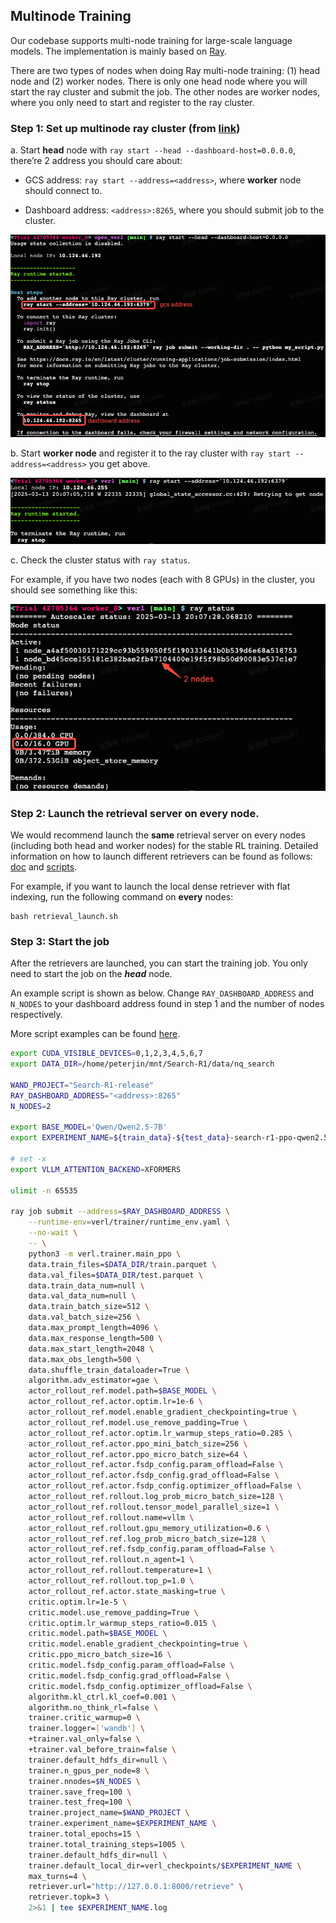 
## Multinode Training

Our codebase supports multi-node training for large-scale language models. The implementation is mainly based on [Ray](https://github.com/ray-project/ray).

There are two types of nodes when doing Ray multi-node training: (1) head node and (2) worker nodes.
There is only one head node where you will start the ray cluster and submit the job.
The other nodes are worker nodes, where you only need to start and register to the ray cluster.

### Step 1: Set up multinode ray cluster (from [link](https://verl.readthedocs.io/en/latest/start/multinode.html#set-up-multinode-ray-cluster))

a. Start **head** node with ```ray start --head --dashboard-host=0.0.0.0```, there’re 2 address you should care about:

- GCS address: ```ray start --address=<address>```, where **worker** node should connect to.

- Dashboard address: ```<address>:8265```, where you should submit job to the cluster.

![head](../public/head.png)

b. Start **worker node** and register it to the ray cluster with ```ray start --address=<address>``` you get above.

![worker](../public/worker.png)

c. Check the cluster status with ```ray status```.

For example, if you have two nodes (each with 8 GPUs) in the cluster, you should see something like this:

![status](../public/status.png)


### Step 2: Launch the retrieval server on every node.

We would recommend launch the **same** retrieval server on every nodes (including both head and worker nodes) for the stable RL training. Detailed information on how to launch different retrievers can be found as follows: [doc](https://github.com/PeterGriffinJin/Search-R1/blob/main/docs/retriever.md) and [scripts](https://github.com/PeterGriffinJin/Search-R1/tree/main/example/retriever).

For example, if you want to launch the local dense retriever with flat indexing, run the following command on **every** nodes:

```
bash retrieval_launch.sh
```


### Step 3: Start the job

After the retrievers are launched, you can start the training job. You only need to start the job on the ***head*** node.

An example script is shown as below. Change ```RAY_DASHBOARD_ADDRESS``` and ```N_NODES``` to your dashboard address found in step 1 and the number of nodes respectively.

More script examples can be found [here](https://github.com/PeterGriffinJin/Search-R1/tree/main/example/multinode).


```bash
export CUDA_VISIBLE_DEVICES=0,1,2,3,4,5,6,7
export DATA_DIR=/home/peterjin/mnt/Search-R1/data/nq_search

WAND_PROJECT="Search-R1-release"
RAY_DASHBOARD_ADDRESS="<address>:8265"
N_NODES=2

export BASE_MODEL='Qwen/Qwen2.5-7B'
export EXPERIMENT_NAME=${train_data}-${test_data}-search-r1-ppo-qwen2.5-7b-em-multinode-$N_NODES

# set -x
export VLLM_ATTENTION_BACKEND=XFORMERS

ulimit -n 65535

ray job submit --address=$RAY_DASHBOARD_ADDRESS \
    --runtime-env=verl/trainer/runtime_env.yaml \
    --no-wait \
    -- \
    python3 -m verl.trainer.main_ppo \
    data.train_files=$DATA_DIR/train.parquet \
    data.val_files=$DATA_DIR/test.parquet \
    data.train_data_num=null \
    data.val_data_num=null \
    data.train_batch_size=512 \
    data.val_batch_size=256 \
    data.max_prompt_length=4096 \
    data.max_response_length=500 \
    data.max_start_length=2048 \
    data.max_obs_length=500 \
    data.shuffle_train_dataloader=True \
    algorithm.adv_estimator=gae \
    actor_rollout_ref.model.path=$BASE_MODEL \
    actor_rollout_ref.actor.optim.lr=1e-6 \
    actor_rollout_ref.model.enable_gradient_checkpointing=true \
    actor_rollout_ref.model.use_remove_padding=True \
    actor_rollout_ref.actor.optim.lr_warmup_steps_ratio=0.285 \
    actor_rollout_ref.actor.ppo_mini_batch_size=256 \
    actor_rollout_ref.actor.ppo_micro_batch_size=64 \
    actor_rollout_ref.actor.fsdp_config.param_offload=False \
    actor_rollout_ref.actor.fsdp_config.grad_offload=False \
    actor_rollout_ref.actor.fsdp_config.optimizer_offload=False \
    actor_rollout_ref.rollout.log_prob_micro_batch_size=128 \
    actor_rollout_ref.rollout.tensor_model_parallel_size=1 \
    actor_rollout_ref.rollout.name=vllm \
    actor_rollout_ref.rollout.gpu_memory_utilization=0.6 \
    actor_rollout_ref.ref.log_prob_micro_batch_size=128 \
    actor_rollout_ref.ref.fsdp_config.param_offload=False \
    actor_rollout_ref.rollout.n_agent=1 \
    actor_rollout_ref.rollout.temperature=1 \
    actor_rollout_ref.rollout.top_p=1.0 \
    actor_rollout_ref.actor.state_masking=true \
    critic.optim.lr=1e-5 \
    critic.model.use_remove_padding=True \
    critic.optim.lr_warmup_steps_ratio=0.015 \
    critic.model.path=$BASE_MODEL \
    critic.model.enable_gradient_checkpointing=true \
    critic.ppo_micro_batch_size=16 \
    critic.model.fsdp_config.param_offload=False \
    critic.model.fsdp_config.grad_offload=False \
    critic.model.fsdp_config.optimizer_offload=False \
    algorithm.kl_ctrl.kl_coef=0.001 \
    algorithm.no_think_rl=false \
    trainer.critic_warmup=0 \
    trainer.logger=['wandb'] \
    +trainer.val_only=false \
    +trainer.val_before_train=false \
    trainer.default_hdfs_dir=null \
    trainer.n_gpus_per_node=8 \
    trainer.nnodes=$N_NODES \
    trainer.save_freq=100 \
    trainer.test_freq=100 \
    trainer.project_name=$WAND_PROJECT \
    trainer.experiment_name=$EXPERIMENT_NAME \
    trainer.total_epochs=15 \
    trainer.total_training_steps=1005 \
    trainer.default_hdfs_dir=null \
    trainer.default_local_dir=verl_checkpoints/$EXPERIMENT_NAME \
    max_turns=4 \
    retriever.url="http://127.0.0.1:8000/retrieve" \
    retriever.topk=3 \
    2>&1 | tee $EXPERIMENT_NAME.log
```
